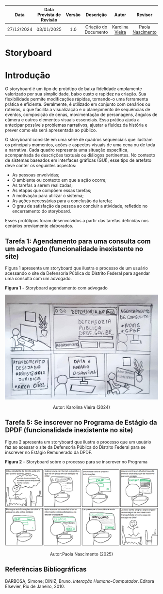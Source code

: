 |    **Data**    | **Data Prevista de Revisão** | **Versão** |        **Descrição**        |                 **Autor**                 |                **Revisor**                 |
|:--------------:|:---------------------------:|:----------:|:---------------------------:|:-----------------------------------------:|:------------------------------------------:|
|  27/12/2024    |        03/01/2025          |    1.0     |     Criação do Documento     | [Karolina Vieira](https://github.com/Karolina91) |  [Paola Nascimento](https://github.com/paolaalim) |

# **Storyboard**

# Introdução

O storyboard é um tipo de protótipo de baixa fidelidade amplamente valorizado por sua simplicidade, baixo custo e rapidez na criação. Sua flexibilidade permite modificações rápidas, tornando-o uma ferramenta prática e eficiente. Geralmente, é utilizado em conjunto com cenários ou roteiros, o que facilita a visualização e o planejamento de sequências de eventos, composição de cenas, movimentação de personagens, ângulos de câmera e outros elementos visuais essenciais. Essa prática ajuda a antecipar possíveis problemas narrativos, ajustar a fluidez da história e prever como ela será apresentada ao público.

O storyboard consiste em uma série de quadros sequenciais que ilustram os principais momentos, ações e aspectos visuais de uma cena ou de toda a narrativa. Cada quadro representa uma situação específica, acompanhada de descrições textuais ou diálogos pertinentes. No contexto de sistemas baseados em interfaces gráficas (GUI), esse tipo de artefato deve conter os seguintes aspectos:

- As pessoas envolvidas;
- O ambiente ou contexto em que a ação ocorre;
- As tarefas a serem realizadas;
- As etapas que compõem essas tarefas;
- A motivação para utilizar o sistema;
- As ações necessárias para a conclusão da tarefa;
- O grau de satisfação da pessoa ao concluir a atividade, refletido no encerramento do storyboard.

Esses protótipos foram desenvolvidos a partir das tarefas definidas nos cenários previamente elaborados.

## **Tarefa 1: Agendamento para uma consulta com um advogado (funcionalidade inexistente no site)**

Figura 1 apresenta um storyboard que ilustra o processo de um usuário acessando o site da Defensoria Pública do Distrito Federal para agendar uma consulta com um advogado.

**Figura 1** - Storyboard agendamento com advogado

<center>

![Figura 1 - Storyboard agendamento com advogado](../assets/images/storyboard.jpg)<figcaption>Autor:
Karolina Vieira (2024)

</center> 

## **Tarefa 5: Se inscrever no Programa de Estágio da DPDF (funcionalidade inexistente no site)**

Figura 2 apresenta um storyboard que ilustra o processo que um usuário faz ao acessar o site da Defensoria Pública do Distrito Federal para se inscrever no Estágio Remunerado da DPDF.

**Figura 2** - Storyboard sobre o processo para se inscrever no Programa 

<center>

![Figura 2 - Storyboard do processo de inscrição](../assets/images/storyboard_estagio.png)<figcaption>Autor:Paola Nascimento (2025)

</center> 


## Referências Bibliográficas
BARBOSA, Simone; DINIZ, Bruno. *Interação Humano-Computador*. Editora Elsevier, Rio de Janeiro, 2010.
